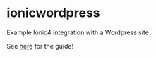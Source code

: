 # ionicwordpress
Example Ionic4 integration with a Wordpress site

See [here](https://koptional.com/2018/10/09/rapid-prototyping-ionic-4-and-wordpress/) for the guide!

